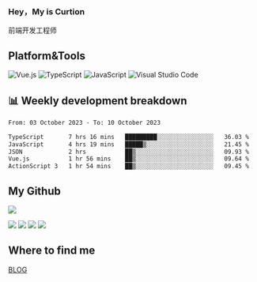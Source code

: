 ### Hey，My is Curtion
前端开发工程师
## Platform&Tools

![Vue.js](https://img.shields.io/badge/-Vue.js-4FC08D?style=flat-square&logo=Vue.js&logoColor=white)
![TypeScript](https://img.shields.io/badge/-TypeScript-007ACC?style=flat-square&logo=typescript&logoColor=white)
![JavaScript](https://img.shields.io/badge/-JavaScript-F7DF1E?style=flat-square&logo=javascript&logoColor=black)
![Visual Studio Code](https://img.shields.io/badge/-VSCode-007ACC?style=flat-square&logo=Visual-Studio-Code&logoColor=white)

## 📊 Weekly development breakdown

<!--START_SECTION:waka-->

```txt
From: 03 October 2023 - To: 10 October 2023

TypeScript       7 hrs 16 mins   █████████░░░░░░░░░░░░░░░░   36.03 %
JavaScript       4 hrs 19 mins   █████▒░░░░░░░░░░░░░░░░░░░   21.45 %
JSON             2 hrs           ██▒░░░░░░░░░░░░░░░░░░░░░░   09.93 %
Vue.js           1 hr 56 mins    ██▒░░░░░░░░░░░░░░░░░░░░░░   09.64 %
ActionScript 3   1 hr 54 mins    ██▒░░░░░░░░░░░░░░░░░░░░░░   09.45 %
```

<!--END_SECTION:waka-->

## My Github

![](http://github-profile-summary-cards.vercel.app/api/cards/profile-details?username=curtion&theme=nord_bright)

![](http://github-profile-summary-cards.vercel.app/api/cards/stats?username=curtion&theme=nord_bright)
![](http://github-profile-summary-cards.vercel.app/api/cards/productive-time?username=curtion&theme=nord_bright&utcOffset=8)
![](http://github-profile-summary-cards.vercel.app/api/cards/repos-per-language?username=curtion&theme=nord_bright)
![](http://github-profile-summary-cards.vercel.app/api/cards/most-commit-language?username=curtion&theme=nord_bright)

## Where to find me

[BLOG](https://blog.3gxk.net)
